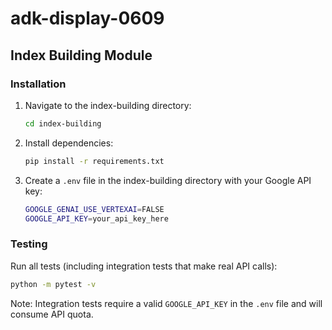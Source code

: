 # adk-display-0609

## Index Building Module

### Installation

1. Navigate to the index-building directory:

   ```bash
   cd index-building
   ```

2. Install dependencies:

   ```bash
   pip install -r requirements.txt
   ```

3. Create a `.env` file in the index-building directory with your Google API key:

   ```bash
   GOOGLE_GENAI_USE_VERTEXAI=FALSE
   GOOGLE_API_KEY=your_api_key_here
   ```

### Testing

Run all tests (including integration tests that make real API calls):

```bash
python -m pytest -v
```

Note: Integration tests require a valid `GOOGLE_API_KEY` in the `.env` file and will consume API quota.